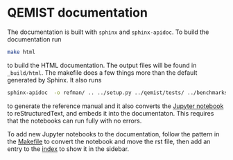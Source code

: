 # QEMIST documentation

The documentation is built with `sphinx` and `sphinx-apidoc`. To build the
documentation run
```bash
make html
```
to build the HTML documentation.  The output files will be found in `_build/html`.
The makefile does a few things more than the default generated by Sphinx. It also runs
```bash
sphinx-apidoc  -o refman/ .. ../setup.py ../qemist/tests/ ../benchmarks
```
to generate the reference manual and it also converts the [Jupyter notebook](../examples/end_to_end.ipynb)
to reStructuredText, and embeds it into the documentaton.
This requires that the notebooks can run fully with no errors.

To add new Jupyter notebooks to the documentation, follow the pattern in the [Makefile](./Makefile) to convert the notebook and move the rst file, then add an entry to the [index](./index.rst) to show it in the sidebar.

